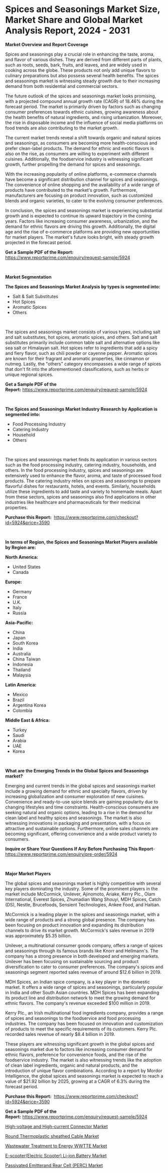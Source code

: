 <p><h1>Spices and Seasonings Market Size, Market Share and Global Market Analysis Report, 2024 - 2031</h1></p><p><strong>Market Overview and Report Coverage</strong></p>
<p><p>Spices and seasonings play a crucial role in enhancing the taste, aroma, and flavor of various dishes. They are derived from different parts of plants, such as roots, seeds, bark, fruits, and leaves, and are widely used in cooking across the globe. These products not only add unique flavors to culinary preparations but also possess several health benefits. The spices and seasonings market is witnessing steady growth due to their increasing demand from both residential and commercial sectors.</p><p>The future outlook of the spices and seasonings market looks promising, with a projected compound annual growth rate (CAGR) of 18.46% during the forecast period. The market is primarily driven by factors such as changing consumer preferences towards ethnic cuisines, growing awareness about the health benefits of natural ingredients, and rising urbanization. Moreover, the rise in disposable income and the influence of social media platforms on food trends are also contributing to the market growth.</p><p>The current market trends reveal a shift towards organic and natural spices and seasonings, as consumers are becoming more health-conscious and prefer clean-label products. The demand for ethnic and exotic flavors is also on the rise, as consumers are willing to experiment with different cuisines. Additionally, the foodservice industry is witnessing significant growth, further propelling the demand for spices and seasonings.</p><p>With the increasing popularity of online platforms, e-commerce channels have become a significant distribution channel for spices and seasonings. The convenience of online shopping and the availability of a wide range of products have contributed to the market's growth. Furthermore, manufacturers are focusing on product innovation, such as customized blends and organic varieties, to cater to the evolving consumer preferences.</p><p>In conclusion, the spices and seasonings market is experiencing substantial growth and is expected to continue its upward trajectory in the coming years. Factors like increasing consumer awareness, urbanization, and the demand for ethnic flavors are driving this growth. Additionally, the digital age and the rise of e-commerce platforms are providing new opportunities for market players. The market's future looks bright, with steady growth projected in the forecast period.</p></p>
<p><strong>Get a Sample PDF of the Report:</strong> <a href="https://www.reportprime.com/enquiry/request-sample/5924">https://www.reportprime.com/enquiry/request-sample/5924</a></p>
<p>&nbsp;</p>
<p><strong>Market Segmentation</strong></p>
<p><strong>The Spices and Seasonings Market Analysis by types is segmented into:</strong></p>
<p><ul><li>Salt & Salt Substitutes</li><li>Hot Spices</li><li>Aromatic Spices</li><li>Others</li></ul></p>
<p>&nbsp;</p>
<p><p>The spices and seasonings market consists of various types, including salt and salt substitutes, hot spices, aromatic spices, and others. Salt and salt substitutes primarily include common table salt and alternative options like sea salt or Himalayan salt. Hot spices refer to ingredients that add a spicy and fiery flavor, such as chili powder or cayenne pepper. Aromatic spices are known for their fragrant and aromatic properties, like cinnamon or nutmeg. Lastly, the "others" category encompasses a wide range of spices that don't fit into the aforementioned classifications, such as herbs or unique regional spices.</p></p>
<p><strong>Get a Sample PDF of the Report:</strong>&nbsp;<a href="https://www.reportprime.com/enquiry/request-sample/5924">https://www.reportprime.com/enquiry/request-sample/5924</a></p>
<p>&nbsp;</p>
<p><strong>The Spices and Seasonings Market Industry Research by Application is segmented into:</strong></p>
<p><ul><li>Food Processing Industry</li><li>Catering Industry</li><li>Household</li><li>Others</li></ul></p>
<p>&nbsp;</p>
<p><p>The spices and seasonings market finds its application in various sectors such as the food processing industry, catering industry, households, and others. In the food processing industry, spices and seasonings are extensively used to enhance the flavor, aroma, and taste of processed food products. The catering industry relies on spices and seasonings to prepare flavorful dishes for restaurants, hotels, and events. Similarly, households utilize these ingredients to add taste and variety to homemade meals. Apart from these sectors, spices and seasonings also find applications in other industries like healthcare and pharmaceuticals for their medicinal properties.</p></p>
<p><strong>Purchase this Report:</strong>&nbsp; <a href="https://www.reportprime.com/checkout?id=5924&price=3590">https://www.reportprime.com/checkout?id=5924&price=3590</a></p>
<p>&nbsp;</p>
<p><strong>In terms of Region, the Spices and Seasonings Market Players available by Region are:</strong></p>
<p>
    <p> <strong> North America: </strong>
        <ul>
            <li>United States</li>
            <li>Canada</li>
        </ul>
        </p> 
    <p> <strong> Europe: </strong>
        <ul>
            <li>Germany</li>
            <li>France</li>
            <li>U.K.</li>
            <li>Italy</li>
            <li>Russia</li>
        </ul>
        </p> 
    <p> <strong> Asia-Pacific: </strong>
        <ul>
            <li>China</li>
            <li>Japan</li>
            <li>South Korea</li>
            <li>India</li>
            <li>Australia</li>
            <li>China Taiwan</li>
            <li>Indonesia</li>
            <li>Thailand</li>
            <li>Malaysia</li>
        </ul>
        </p> 
    <p> <strong> Latin America: </strong>
        <ul>
            <li>Mexico</li>
            <li>Brazil</li>
            <li>Argentina Korea</li>
            <li>Colombia</li>
        </ul>
        </p> 
    <p> <strong> Middle East & Africa: </strong>
        <ul>
            <li>Turkey</li>
            <li>Saudi</li>
            <li>Arabia</li>
            <li>UAE</li>
            <li>Korea</li>
        </ul>
    </p>
    </p>
<p>&nbsp;</p>
<p><strong>What are the Emerging Trends in the Global Spices and Seasonings market?</strong></p>
<p><p>Emerging and current trends in the global spices and seasonings market include a growing demand for ethnic and specialty flavors, driven by increasing globalization and consumer exploration of new cuisines. Convenience and ready-to-use spice blends are gaining popularity due to changing lifestyles and time constraints. Health-conscious consumers are seeking natural and organic options, leading to a rise in the demand for clean label and healthy spices and seasonings. The market is also witnessing innovations in packaging and presentation, with a focus on attractive and sustainable options. Furthermore, online sales channels are becoming significant, offering convenience and a wide product variety to consumers.</p></p>
<p><strong>Inquire or Share Your Questions If Any Before Purchasing This Report</strong>- <a href="https://www.reportprime.com/enquiry/pre-order/5924">https://www.reportprime.com/enquiry/pre-order/5924</a></p>
<p>&nbsp;</p>
<p><strong>Major Market Players</strong></p>
<p><p>The global spices and seasonings market is highly competitive with several key players dominating the industry. Some of the prominent players in the market include McCormick, Unilever, Ajinomoto, Ariake, Kerry Plc., Olam International, Everest Spices, Zhumadian Wang Shouyi, MDH Spices, Catch (DS), Nestle, Brucefoods, Sensient Technologies, Ankee Food, and Haitian.</p><p>McCormick is a leading player in the spices and seasonings market, with a wide range of products and a strong global presence. The company has been focusing on product innovation and expanding its distribution channels to drive its market growth. McCormick's sales revenue in 2019 was approximately $5.35 billion.</p><p>Unilever, a multinational consumer goods company, offers a range of spices and seasonings through its famous brands like Knorr and Hellmann's. The company has a strong presence in both developed and emerging markets. Unilever has been focusing on sustainable sourcing and product diversification to cater to consumer preferences. The company's spices and seasonings segment reported sales revenue of around $12.6 billion in 2019.</p><p>MDH Spices, an Indian spice company, is a key player in the domestic market. It offers a wide range of spices and seasonings, particularly popular in India and other South Asian countries. MDH Spices has been expanding its product line and distribution network to meet the growing demand for ethnic flavors. The company's revenue exceeded $100 million in 2019.</p><p>Kerry Plc., an Irish multinational food ingredients company, provides a range of spices and seasonings to the foodservice and food processing industries. The company has been focused on innovation and customization of products to meet the specific requirements of its customers. Kerry Plc. recorded sales revenue of nearly $8.4 billion in 2019.</p><p>These players are witnessing significant growth in the global spices and seasonings market due to factors like increasing consumer demand for ethnic flavors, preference for convenience foods, and the rise of the foodservice industry. The market is also witnessing trends like the adoption of clean label ingredients, organic and natural products, and the introduction of unique flavor combinations. According to a report by Mordor Intelligence, the global spices and seasonings market is expected to reach a value of $21.92 billion by 2025, growing at a CAGR of 6.3% during the forecast period.</p></p>
<p><strong>Purchase this Report:</strong>&nbsp;&nbsp;<a href="https://www.reportprime.com/checkout?id=5924&price=3590">https://www.reportprime.com/checkout?id=5924&price=3590</a></p>
<p></p>
<p><strong>Get a Sample PDF of the Report:</strong>&nbsp;<a href="https://www.reportprime.com/enquiry/request-sample/5924">https://www.reportprime.com/enquiry/request-sample/5924</a></p>
<p><p><a href="https://github.com/nicoletavirag/Market-Research-Report-List-1/blob/main/high-voltage-and-high-current-connector-market.md">High-voltage and High-current Connector Market</a></p><p><a href="https://github.com/redneck06/Market-Research-Report-List-1/blob/main/round-thermoplastic-sheathed-cable-market.md">Round Thermoplastic sheathed Cable Market</a></p><p><a href="https://github.com/kosella/Market-Research-Report-List-1/blob/main/wastewater-treatment-to-energy-wwtte-market.md">Wastewater Treatment to Energy WWTTE Market</a></p><p><a href="https://github.com/zeberleansnyderallisonwjfli/Market-Research-Report-List-1/blob/main/e-scooterelectric-scooter-li-ion-battery-market.md">E-scooter(Electric Scooter) Li-ion Battery Market</a></p><p><a href="https://github.com/arionmp/Market-Research-Report-List-1/blob/main/passivated-emitterand-rear-cell-perc-market.md">Passivated Emitterand Rear Cell (PERC) Market</a></p></p>